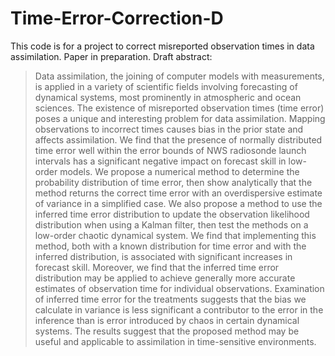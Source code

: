 # Time-Error-Correction-D
This code is for a project to correct misreported observation times in data assimilation. Paper in preparation. Draft abstract: 

> Data assimilation, the joining of computer models with measurements, is applied in a variety of scientific fields involving forecasting of dynamical systems, most prominently in atmospheric and ocean sciences. The existence of misreported observation times (time error) poses a unique and interesting problem for data assimilation. Mapping observations to incorrect times causes bias in the prior state and affects assimilation. We find that the presence of normally distributed time error well within the error bounds of NWS radiosonde launch intervals has a significant negative impact on forecast skill in low-order models. We propose a numerical method to determine the probability distribution of time error, then show analytically that the method returns the correct time error with an overdispersive estimate of variance in a simplified case. We also propose a method to use the inferred time error distribution to update the observation likelihood distribution when using a Kalman filter, then test the methods on a low-order chaotic dynamical system. We find that implementing this method, both with a known distribution for time error and with the inferred distribution, is associated with significant increases in forecast skill. Moreover, we find that the inferred time error distribution may be applied to achieve generally more accurate estimates of observation time for individual observations. Examination of inferred time error for the treatments suggests that the bias we calculate in variance is less significant a contributor to the error in the inference than is error introduced by chaos in certain dynamical systems. The results suggest that the proposed method may be useful and applicable to assimilation in time-sensitive environments.

